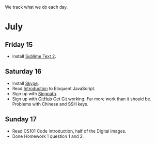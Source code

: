 We track what we do each day.

# July

## Friday 15

* Install [Sublime Text 2](http://www.sublimetext.com/2).

## Saturday 16

* Install [Skype](http://www.skype.com/intl/en/welcomeback/).
* Read [Introduction](http://eloquentjavascript.net/) to Eloquent JavaScript.
* Sign up with [Singpath](http://http://www.singpath.com/).
* Sign up with [GitHub](https://github.com/) Get [Git](http://git-scm.com/) working.  Far more work than it should be.  Problems with Chinese and SSH keys.

## Sunday 17

* Read CS101 Code Introduction, half of the Digital images. 
* Done Homework 1 question 1 and 2.